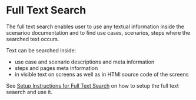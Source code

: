 # Full Text Search

The full text search enables user to use any textual information inside the scenarioo documentation and to find use cases, scenarios, steps where the searched text occurs.

Text can be searched inside:
* use case and scenario descriptions and meta information
* steps and pages meta information
* in visible text on screens as well as in HTMl source code of the screens

See [Setup Instructions for Full Text Search](setup.md) on how to setup the full text seaerch and use it.
